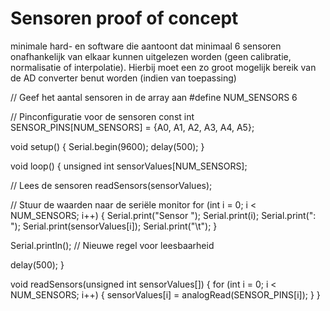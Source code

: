 # Sensoren proof of concept

minimale hard- en software die aantoont dat minimaal 6 sensoren onafhankelijk van elkaar kunnen uitgelezen worden (geen calibratie, normalisatie of interpolatie). Hierbij moet een zo groot mogelijk bereik van de AD converter benut worden (indien van toepassing)

// Geef het aantal sensoren in de array aan
#define NUM_SENSORS 6

// Pinconfiguratie voor de sensoren
const int SENSOR_PINS[NUM_SENSORS] = {A0, A1, A2, A3, A4, A5};

void setup()
{
  Serial.begin(9600);
  delay(500);
}

void loop()
{
  unsigned int sensorValues[NUM_SENSORS];

  // Lees de sensoren
  readSensors(sensorValues);

  // Stuur de waarden naar de seriële monitor
  for (int i = 0; i < NUM_SENSORS; i++)
  {
    Serial.print("Sensor ");
    Serial.print(i);
    Serial.print(": ");
    Serial.print(sensorValues[i]);
    Serial.print("\t");
  }

  Serial.println(); // Nieuwe regel voor leesbaarheid

  delay(500);
}

void readSensors(unsigned int sensorValues[])
{
  for (int i = 0; i < NUM_SENSORS; i++)
  {
    sensorValues[i] = analogRead(SENSOR_PINS[i]);
  }
}

